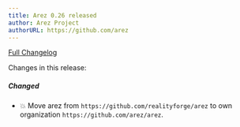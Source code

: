 ```yaml
---
title: Arez 0.26 released
author: Arez Project
authorURL: https://github.com/arez
---
```


[Full Changelog](https://github.com/arez/arez/compare/v0.25...v0.26)

Changes in this release:

##### Changed
* 💥 Move arez from `https://github.com/realityforge/arez` to own organization `https://github.com/arez/arez`.
